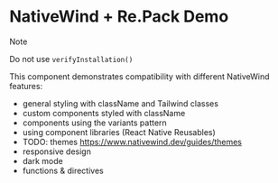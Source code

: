 # NativeWind + Re.Pack Demo

> [!NOTE]
> Do not use `verifyInstallation()`

This component demonstrates compatibility with different NativeWind features:

* general styling with className and Tailwind classes
* custom components styled with className
* components using the variants pattern
* using component libraries (React Native Reusables)
* TODO: themes https://www.nativewind.dev/guides/themes
* responsive design
* dark mode
* functions & directives